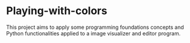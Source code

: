 # Playing-with-colors
This project aims to apply some programming foundations concepts and Python functionalities applied to a image visualizer and editor program.
